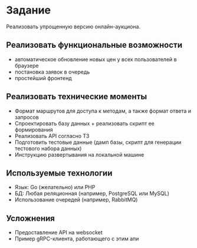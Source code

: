 # Задание

Реализовать упрощенную версию онлайн-аукциона.

## Реализовать функциональные возможности
- автоматическое обновление новых цен у всех пользователей в браузере
- постановка заявок в очередь
- простейший фронтенд

## Реализовать технические моменты
- Формат маршрутов для доступа к методам, а также формат ответа и запросов
- Спроектировать базу данных + реализовать скрипт ее формирования
- Реализовать API согласно ТЗ
- Подготовить тестовые данные (дамп базы, скрипт для генерации тестового набора данных)
- Инструкцию развертывания на локальной машине

## Используемые технологии
- Язык:  Go (желательно) или PHP
- БД: Любая реляционная (например, PostgreSQL или MySQL)
- Использование очередей (например, RabbitMQ)

## Усложнения
- Предоставление API на websocket
- Пример gRPC-клиента, работающего с этим апи
